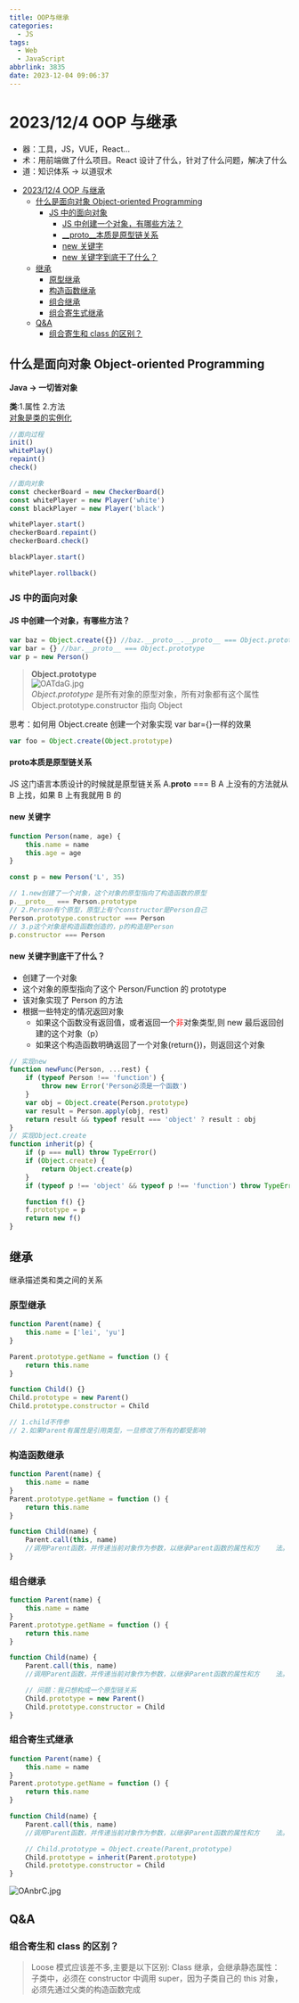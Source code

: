 ```yaml
---
title: OOP与继承
categories:
  - JS
tags:
  - Web
  - JavaScript
abbrlink: 3835
date: 2023-12-04 09:06:37
---
```


# 2023/12/4 OOP 与继承

- 器：工具，JS，VUE，React...
- 术：用前端做了什么项目。React 设计了什么，针对了什么问题，解决了什么
- 道：知识体系 -> 以道驭术

<!-- more -->

- [2023/12/4 OOP 与继承](#2023124-oop与继承)
  - [什么是面向对象 Object-oriented Programming](#什么是面向对象object-oriented-programming)
    - [JS 中的面向对象](#js中的面向对象)
      - [JS 中创建一个对象，有哪些方法？](#js中创建一个对象有哪些方法)
      - [\_\_proto\_\_本质是原型链关系](#__proto__本质是原型链关系)
      - [new 关键字](#new关键字)
      - [new 关键字到底干了什么？](#new关键字到底干了什么)
  - [继承](#继承)
    - [原型继承](#原型继承)
    - [构造函数继承](#构造函数继承)
    - [组合继承](#组合继承)
    - [组合寄生式继承](#组合寄生式继承)
  - [Q\&A](#qa)
    - [组合寄生和 class 的区别？](#组合寄生和class的区别)

## 什么是面向对象 Object-oriented Programming

**Java -> 一切皆对象**

**类**:1.属性 2.方法  
<u>对象是类的实例化</u>

```js
//面向过程
init()
whitePlay()
repaint()
check()

//面向对象
const checkerBoard = new CheckerBoard()
const whitePlayer = new Player('white')
const blackPlayer = new Player('black')

whitePlayer.start()
checkerBoard.repaint()
checkerBoard.check()

blackPlayer.start()

whitePlayer.rollback()
```

### JS 中的面向对象

#### JS 中创建一个对象，有哪些方法？

```js
var baz = Object.create({}) //baz.__proto__.__proto__ === Object.prototype
var bar = {} //bar.__proto__ === Object.prototype
var p = new Person()
```

> **Object.prototype**  
> ![OATdaG.jpg](https://ooo.0x0.ooo/2023/12/04/OATdaG.jpg)  
> _Object.prototype_ 是所有对象的原型对象，所有对象都有这个属性
> Object.prototype.constructor 指向 Object

思考：如何用 Object.create 创建一个对象实现 var bar={}一样的效果

```js
var foo = Object.create(Object.prototype)
```

#### **proto**本质是原型链关系

JS 这门语言本质设计的时候就是原型链关系
A.**proto** === B
A 上没有的方法就从 B 上找，如果 B 上有我就用 B 的

#### new 关键字

```js
function Person(name, age) {
	this.name = name
	this.age = age
}

const p = new Person('L', 35)

// 1.new创建了一个对象，这个对象的原型指向了构造函数的原型
p.__proto__ === Person.prototype
// 2.Person有个原型，原型上有个constructor是Person自己
Person.prototype.constructor === Person
// 3.p这个对象是构造函数创造的，p的构造是Person
p.constructor === Person
```

#### new 关键字到底干了什么？

- 创建了一个对象
- 这个对象的原型指向了这个 Person/Function 的 prototype
- 该对象实现了 Person 的方法
- 根据一些特定的情况返回对象
  - 如果这个函数没有返回值，或者返回一个<font color="red">非</font>对象类型,则 new 最后返回创建的这个对象（p）
  - 如果这个构造函数明确返回了一个对象(return{})，则返回这个对象

```js
// 实现new
function newFunc(Person, ...rest) {
	if (typeof Person !== 'function') {
		throw new Error('Person必须是一个函数')
	}
	var obj = Object.create(Person.prototype)
	var result = Person.apply(obj, rest)
	return result && typeof result === 'object' ? result : obj
}
// 实现Object.create
function inherit(p) {
	if (p === null) throw TypeError()
	if (Object.create) {
		return Object.create(p)
	}
	if (typeof p !== 'object' && typeof p !== 'function') throw TypeError()

	function f() {}
	f.prototype = p
	return new f()
}
```

## 继承

继承描述类和类之间的关系

### 原型继承

```js
function Parent(name) {
	this.name = ['lei', 'yu']
}

Parent.prototype.getName = function () {
	return this.name
}

function Child() {}
Child.prototype = new Parent()
Child.prototype.constructor = Child

// 1.child不传参
// 2.如果Parent有属性是引用类型，一旦修改了所有的都受影响
```

### 构造函数继承

```js
function Parent(name) {
	this.name = name
}
Parent.prototype.getName = function () {
	return this.name
}

function Child(name) {
	Parent.call(this, name)
	//调用Parent函数，并传递当前对象作为参数，以继承Parent函数的属性和方    法。
}
```

### 组合继承

```js
function Parent(name) {
	this.name = name
}
Parent.prototype.getName = function () {
	return this.name
}

function Child(name) {
	Parent.call(this, name)
	//调用Parent函数，并传递当前对象作为参数，以继承Parent函数的属性和方    法。

	// 问题：我只想构成一个原型链关系
	Child.prototype = new Parent()
	Child.prototype.constructor = Child
}
```

### 组合寄生式继承

```js
function Parent(name) {
	this.name = name
}
Parent.prototype.getName = function () {
	return this.name
}

function Child(name) {
	Parent.call(this, name)
	//调用Parent函数，并传递当前对象作为参数，以继承Parent函数的属性和方    法。

	// Child.prototype = Object.create(Parent,prototype)
	Child.prototype = inherit(Parent.prototype)
	Child.prototype.constructor = Child
}
```

![OAnbrC.jpg](https://ooo.0x0.ooo/2023/12/04/OAnbrC.jpg)

## Q&A

### 组合寄生和 class 的区别？

> Loose 模式应该差不多,主要是以下区别:
> Class 继承，会继承静态属性：
> 子类中，必须在 constructor 中调用 super，因为子类自己的 this 对象，必须先通过父类的构造函数完成
